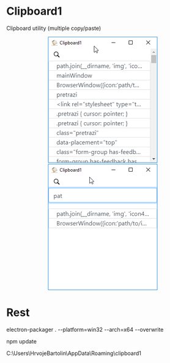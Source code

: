 # Clipboard1
Clipboard utility (multiple copy/paste)

<p align="center">
  <img src="./resources/Clipboard02.png">
  <img src="./resources/Clipboard03.png">  
</p>

# Rest
electron-packager . --platform=win32 --arch=x64 --overwrite

npm update

C:\Users\HrvojeBartolin\AppData\Roaming\clipboard1